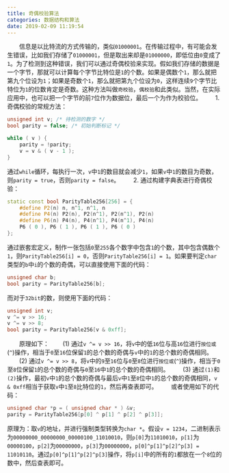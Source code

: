 ```yaml
---
title: 奇偶校验算法
categories: 数据结构和算法
date: 2019-02-09 11:19:54
---
```

&emsp;&emsp;信息是以比特流的方式传输的，类似`01000001`。在传输过程中，有可能会发生错误，比如我们存储了`01000001`，但是取出来却是`01000000`，即低位由`0`变成了`1`。为了检测到这种错误，我们可以通过奇偶校验来实现。假如我们存储的数据是一个字节，那就可以计算每个字节比特位是`1`的个数。如果是偶数个`1`，那么就把第九个位设为`1`；如果是奇数个`1`，那么就把第九个位设为`0`，这样连续`9`个字节比特位为`1`的位数肯定是奇数。这种方法叫做`奇校验`，`偶校验`和此类似。当然，在实际应用中，也可以把一个字节的前`7`位作为数据位，最后一个为作为校验位。<!--more-->
&emsp;&emsp;1. 奇偶校验的常规方法：

``` cpp
unsigned int v; /* 待检测的数字 */
bool parity = false; /* 初始判断标记 */

while ( v ) {
    parity = !parity;
    v = v & ( v - 1 );
}
```

通过`while`循环，每执行一次，`v`中`1`的数目就会减少`1`，如果`v`中`1`的数目为奇数，则`parity = true`，否则`parity = false`。
&emsp;&emsp;2. 通过构建字典表进行奇偶校验：

``` cpp
static const bool ParityTable256[256] = {
    #define P2(n) n, n^1, n^1, n
    #define P4(n) P2(n), P2(n^1), P2(n^1), P2(n)
    #define P6(n) P4(n), P4(n^1), P4(n^1), P4(n)
    P6 ( 0 ), P6 ( 1 ), P6 ( 1 ), P6 ( 0 )
};
```

通过嵌套宏定义，制作一张包括`0`至`255`各个数字中包含`1`的个数，其中包含偶数个`1`，则`ParityTable256[i] = 0`，否则`ParityTable256[i] = 1`。如果要判定`char`类型的`b`中`i`的个数的奇偶，可以直接使用下面的代码：

``` cpp
unsigned char b;
bool parity = ParityTable256[b];
```

而对于`32bit`的数，则使用下面的代码：

``` cpp
unsigned int v;
v ^= v >> 16;
v ^= v >> 8;
bool parity = ParityTable256[v & 0xff];
```

&emsp;&emsp;原理如下：
&emsp;&emsp;(1) 通过`v ^= v >> 16`，将`v`中的低`16`位与高`16`位进行`按位或`(`^`)操作，相当于`0`至`16`位保留`1`的总个数的奇偶与`v`中的`1`的总个数的奇偶相同。
&emsp;&emsp;(2) 通过`v ^= v >> 8`，将`v`中的`9`至`16`位与`0`至`8`位进行`按位或`(`^`)操作，相当于`0`至`8`位保留`1`的总个数的奇偶与`0`至`16`中`1`的总个数的奇偶相同。
&emsp;&emsp;(3) 通过`(1)`和`(2)`操作，最初`v`中`1`的总个数的奇偶与最后`v`中`1`至`8`位中`1`的总个数的奇偶相同，`v & 0xff`相当于获取`v`中`1`至`8`比特位的`1`，然后再查表即可。
&emsp;&emsp;或者使用如下的代码：

``` cpp
unsigned char *p = ( unsigned char * ) &v;
parity = ParityTable256[p[0] ^ p[1] ^ p[2] ^ p[3]];
```

原理为：取`v`的地址，并进行强制类型转换为`char *`。假设`v = 1234`，二进制表示为`00000000_00000000_00000100_11010010`，则`p[0]`为`11010010`，`p[1]`为`00000100`，`p[2]`为`00000000`，`p[3]`为`00000000`，`p[0]^p[1]^p[2]^p[3] = 11010110`。通过`p[0]^p[1]^p[2]^p[3]`操作，将`p[i]`中的所有的`1`都放在一个`8`位的数中，然后查表即可。